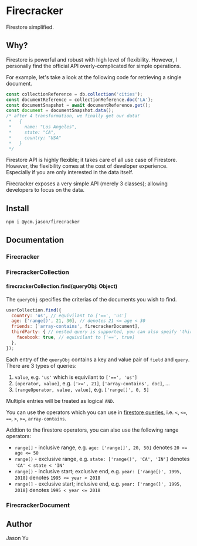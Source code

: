 # Firecracker

Firestore simplified.

## Why?

Firestore is powerful and robust with high level of flexibility. However, I personally find the official API overly-complicated for simple operations.

For example, let's take a look at the following code for retrieving a single document.

```js
const collectionReference = db.collection('cities');
const documentReference = collectionReference.doc('LA');
const documentSnapshot = await documentReference.get();
const document = documentSnapshot.data();
/* after 4 transformation, we finally get our data!
 *   {
 *     name: "Los Angeles",
 *     state: "CA",
 *     country: "USA"
 *   }
 */
```

Firestore API is highly flexible; it takes care of all use case of Firestore. However, the flexibility comes at the cost of developer experience. Especially if you are only interested in the data itself.

Firecracker exposes a very simple API (merely 3 classes); allowing developers to focus on the data.

## Install

```
npm i @ycm.jason/firecracker
```

## Documentation

### Firecracker

### FirecrackerCollection

#### firecrackerCollection.find(queryObj: Object)

The `queryObj` specifies the criterias of the documents you wish to find.

```js
userCollection.find({
  country: 'us', // equivilant to ['==', 'us']
  age: ['range[)', 21, 30], // denotes 21 <= age < 30
  friends: ['array-contains', firecrackerDocument],
  thirdParty: { // nested query is supported, you can also speify 'thirdParty.facebook' if you wish
    facebook: true, // equivilant to ['==', true]
  },
});
```

Each entry of the `queryObj` contains a key and value pair of `field` and `query`. There are 3 types of queries:

1. `value`, e.g. `'us'` which is equivilant to `['==', 'us']`
2. `[operator, value]`, e.g. `['>=', 21]`, `['array-contains', doc]`, ...
3. `[rangeOperator, value, value]`, e.g. `['range[]', 0, 5]`

Multiple entries will be treated as logical `AND`. 

You can use the operators which you can use in [firestore queries](https://firebase.google.com/docs/firestore/query-data/queries), i.e. `<`, `<=`, `==`, `>`, `>=`, `array-contains`.

Addtion to the firestore operators, you can also use the following range operators:
- `range[]` - inclusive range, e.g. `age: ['range[]', 20, 50]` denotes `20 <= age <= 50`
- `range()` - exclusive range, e.g. `state: ['range()', 'CA', 'IN']` denotes `'CA' < state < 'IN'`
- `range[)` - inclusive start; exclusive end, e.g. `year: ['range[)', 1995, 2018]` denotes `1995 <= year < 2018`
- `range(]` - exclusive start; inclusive end, e.g. `year: ['range(]', 1995, 2018]` denotes `1995 < year <= 2018`


### FirecrackerDocument

## Author
Jason Yu
